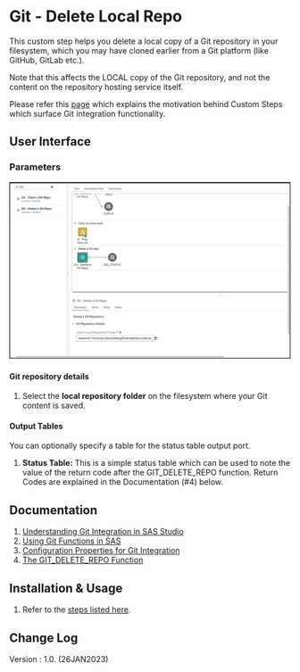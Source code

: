 # Git - Delete Local Repo

This custom step helps you delete a local copy of a Git repository in your filesystem, which you may have cloned earlier from a Git platform (like GitHub, GitLab etc.).

Note that this affects the LOCAL copy of the Git repository, and not the content on the repository hosting service itself.

Please refer this [page](../Git%20-%20Clone%20Git%20Repo/Overview%20of%20Git-related%20Custom%20Steps.md) which explains the motivation behind Custom Steps which surface Git integration functionality.

## User Interface

### Parameters

![Parameters](./img/delete-a-git-repo.gif)

#### Git repository details

1. Select the **local repository folder** on the filesystem where your Git content is saved.

#### Output Tables
You can optionally specify a table for the status table output port. 
1. **Status Table:**  This is a simple status table which can be used to note the value of the return code after the GIT_DELETE_REPO function.  Return Codes are explained in the Documentation (#4) below.


## Documentation
1. [Understanding Git Integration in SAS Studio](https://go.documentation.sas.com/doc/en/sasstudiocdc/default/webeditorcdc/webeditorug/p0puc7muifjjycn1uemlm9lj1jkt.htm)
2. [Using Git Functions in SAS](https://go.documentation.sas.com/doc/en/pgmsascdc/default/lefunctionsref/n1mlc3f9w9zh9fn13qswiq6hrta0.htm)
3. [Configuration Properties for Git Integration](https://go.documentation.sas.com/doc/en/sasstudiocdc/default/webeditorcdc/webeditorag/p1a2vn20wzwkumn1freonkz81mx5.htm)
4. [The GIT_DELETE_REPO Function](https://go.documentation.sas.com/doc/en/sasstudiocdc/default/pgmsascdc/lefunctionsref/n05xa2vo2wnzzon1ujsxkgduv1bh.htm#n17ri3xlx22i6en1t7ahybd09c0yc)

## Installation & Usage
1. Refer to the [steps listed here](https://github.com/sassoftware/sas-studio-custom-steps#getting-started---making-a-custom-step-from-this-repository-available-in-sas-studio).

## Change Log
Version : 1.0.   (26JAN2023)